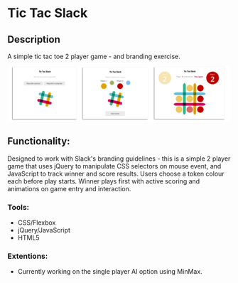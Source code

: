 # Tic Tac Slack

## Description
A simple tic tac toe 2 player game - and branding exercise.

![screengrabs](sc.jpg)

## Functionality:
Designed to work with Slack's branding guidelines - this is a simple 2 player game that uses jQuery to manipulate CSS selectors on mouse event, and JavaScript to track winner and score results. Users choose a token colour each before play starts. Winner plays first with active scoring and animations on game entry and interaction.

### Tools:
- CSS/Flexbox
- jQuery/JavaScript
- HTML5

### Extentions:
- Currently working on the single player AI option using MinMax.
